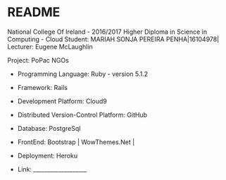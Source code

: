 # README 

National College Of Ireland - 2016/2017
Higher Diploma in Science in Computing - Cloud
Student: MARIAH SONJA PEREIRA PENHA|16104978|
Lecturer: Eugene McLaughlin

Project: PoPac NGOs

* Programming Language: Ruby - version 5.1.2
 
* Framework: Rails

* Development Platform: Cloud9
 
* Distributed Version-Control Platform: GitHub

* Database: PostgreSql

* FrontEnd: Bootstrap | WowThemes.Net |

* Deployment: Heroku 

* Link: ___________________ 
